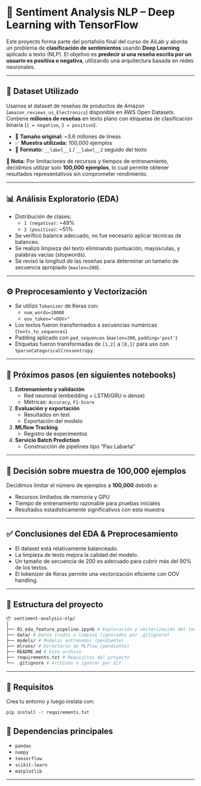# 🧠 Sentiment Analysis NLP – Deep Learning with TensorFlow

Este proyecto forma parte del portafolio final del curso de AiLab y aborda un problema de **clasificación de sentimientos** usando **Deep Learning** aplicado a texto (NLP). El objetivo es **predecir si una reseña escrita por un usuario es positiva o negativa**, utilizando una arquitectura basada en redes neuronales.

---

## 📂 Dataset Utilizado

Usamos el dataset de reseñas de productos de Amazon (`amazon_reviews_us_Electronics`) disponible en AWS Open Datasets. Contiene **millones de reseñas** en texto plano con etiquetas de clasificación binaria (`1 = negativo`, `2 = positivo`).

- 🔢 **Tamaño original:** ~3.6 millones de líneas
- ✅ **Muestra utilizada:** 100,000 ejemplos
- 📝 **Formato:** `__label__1` / `__label__2` seguido del texto

**📌 Nota:** Por limitaciones de recursos y tiempos de entrenamiento, decidimos utilizar solo **100,000 ejemplos**, lo cual permite obtener resultados representativos sin comprometer rendimiento.

---

## 📊 Análisis Exploratorio (EDA)

- Distribución de clases:
  - `1 (negativa)`: ~49%
  - `2 (positiva)`: ~51%
- Se verificó balance adecuado, no fue necesario aplicar técnicas de balanceo.
- Se realizó limpieza del texto eliminando puntuación, mayúsculas, y palabras vacías (stopwords).
- Se revisó la longitud de las reseñas para determinar un tamaño de secuencia apropiado (`maxlen=200`).

---

## ⚙️ Preprocesamiento y Vectorización

- Se utilizó `Tokenizer` de Keras con:
  - `num_words=10000`
  - `oov_token="<OOV>"`
- Los textos fueron transformados a secuencias numéricas (`texts_to_sequences`)
- Padding aplicado con `pad_sequences` (`maxlen=200`, `padding='post'`)
- Etiquetas fueron transformadas de `[1,2]` a `[0,1]` para uso con `SparseCategoricalCrossentropy`.

---

## 🧪 Próximos pasos (en siguientes notebooks)

1. **Entrenamiento y validación**
   - Red neuronal (embedding + LSTM/GRU o dense)
   - Métricas: `Accuracy`, `F1-Score`
2. **Evaluación y exportación**
   - Resultados en test
   - Exportación del modelo
3. **MLflow Tracking**
   - Registro de experimentos
4. **Servicio Batch Prediction**
   - Construcción de pipelines tipo “Pau Labarta”

---

## 📌 Decisión sobre muestra de 100,000 ejemplos

Decidimos limitar el número de ejemplos a **100,000** debido a:

- Recursos limitados de memoria y GPU
- Tiempo de entrenamiento razonable para pruebas iniciales
- Resultados estadísticamente significativos con esta muestra

---

## ✅ Conclusiones del EDA & Preprocesamiento

- El dataset está relativamente balanceado.
- La limpieza de texto mejora la calidad del modelo.
- Un tamaño de secuencia de 200 es adecuado para cubrir más del 90% de los textos.
- El tokenizer de Keras permite una vectorización eficiente con OOV handling.

---

## 📁 Estructura del proyecto
```bash
📦 sentiment-analysis-nlp/
│
├── 01_eda_feature_pipeline.ipynb # Exploración y vectorización del texto
├── data/ # Datos crudos o limpios (ignorados por .gitignore)
├── models/ # Modelos entrenados (pendiente)
├── mlruns/ # Directorio de MLflow (pendiente)
├── README.md # Este archivo
├── requirements.txt # Requisitos del proyecto
└── .gitignore # Archivos a ignorar por Git
```
---

## 🔧 Requisitos

Crea tu entorno y luego instala con:

```bash
pip install -r requirements.txt
```
## 🧰 Dependencias principales

- `pandas`
- `numpy`
- `tensorflow`
- `scikit-learn`
- `matplotlib`
---